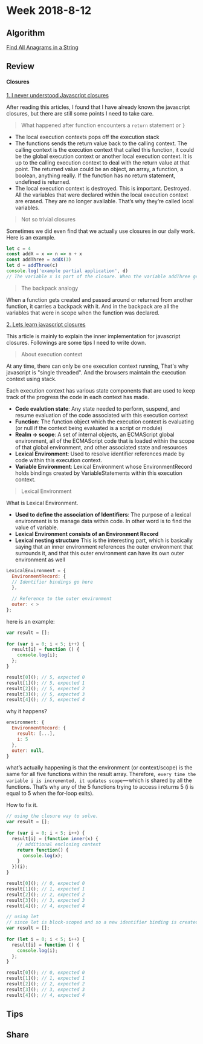 # Week 2018-8-12
## Algorithm
[Find All Anagrams in a String](https://leetcode.com/problems/find-all-anagrams-in-a-string/description/)

## Review
#### Closures

[1. I never understood Javascript closures](https://medium.com/dailyjs/i-never-understood-javascript-closures-9663703368e8)

After reading this articles, I found that I have already known the javascript closures, but there are still some points I need to take care.

> What happened after function encounters a `return` statement or `}`
- The local execution contexts pops off the execution stack
- The functions sends the return value back to the calling context. The calling context is the execution context that called this function, it could be the global execution context or another local execution context. It is up to the calling execution context to deal with the return value at that point. The returned value could be an object, an array, a function, a boolean, anything really. If the function has no return statement, undefined is returned.
- The local execution context is destroyed. This is important. Destroyed. All the variables that were declared within the local execution context are erased. They are no longer available. That’s why they’re called local variables.

> Not so trivial closures

Sometimes we did even find that we actually use closures in our daily work. Here is an example.

```javascript
let c = 4
const addX = x => n => n + x
const addThree = addX(3)
let d = addThree(c)
console.log('example partial application', d)
// The variable x is part of the closure. When the variable addThree gets declared in the local context, it is assigned a function definition and a closure. The closure contains the variable x.
```

> The backpack analogy

When a function gets created and passed around or returned from another function, it carries a backpack with it. And in the backpack are all the variables that were in scope when the function was declared.

[2. Lets learn javascript closures](https://medium.freecodecamp.org/lets-learn-javascript-closures-66feb44f6a44)

This article is mainly to explain the inner implementation for javascript closures. Followings are some tips I need to write down.

> About execution context

At any time, there can only be one execution context running, That's why javascript is "single threaded". And the browsers maintain the execution context using stack.

Each execution context has various state components that are used to keep track of the progress the code in each context has made.

- **Code evalution state**: Any state needed to perform, suspend, and resume evaluation of the code associated with this execution context
- **Function**: The function object which the execution context is evaluating (or null if the context being evaluated is a script or module)
- **Realm -> scope**: A set of internal objects, an ECMAScript global environment, all of the ECMAScript code that is loaded within the scope of that global environment, and other associated state and resources
- **Lexical Environment**: Used to resolve identifier references made by code within this execution context.
- **Variable Environment**: Lexical Environment whose EnvironmentRecord holds bindings created by VariableStatements within this execution context.

> Lexical Environment

What is Lexical Environment. 
- **Used to define the association of Identifiers**: The purpose of a lexical environment is to manage data within code. In other word is to find the value of variable.
- **Lexical Environment consists of an Environment Record**
- **Lexical nesting structure** This is the interesting part, which is basically saying that an inner environment references the outer environment that surrounds it, and that this outer environment can have its own outer environment as well

```javascript
LexicalEnvironment = {
  EnvironmentRecord: {
  // Identifier bindings go here
  },
  
  // Reference to the outer environment
  outer: < >
};
```

here is an example:
```javascript
var result = [];
 
for (var i = 0; i < 5; i++) {
  result[i] = function () {
    console.log(i);
  };
}

result[0](); // 5, expected 0
result[1](); // 5, expected 1
result[2](); // 5, expected 2
result[3](); // 5, expected 3
result[4](); // 5, expected 4
```

why it happens?

```javascript
environment: {
  EnvironmentRecord: {
    result: [...],
    i: 5
  },
  outer: null,
}
```
what’s actually happening is that the environment (or context/scope) is the same for all five functions within the result array. Therefore,` every time the variable i is incremented, it updates scope` — which is shared by all the functions. That’s why any of the 5 functions trying to access i returns 5 (i is equal to 5 when the for-loop exits).

How to fix it.
```javascript
// using the closure way to solve.
var result = [];
 
for (var i = 0; i < 5; i++) {
  result[i] = (function inner(x) {
    // additional enclosing context
    return function() {
      console.log(x);
    }
  })(i);
}

result[0](); // 0, expected 0
result[1](); // 1, expected 1
result[2](); // 2, expected 2
result[3](); // 3, expected 3
result[4](); // 4, expected 4

// using let
// since let is block-scoped and so a new identifier binding is created for each iteration in the for-loop.
var result = [];
 
for (let i = 0; i < 5; i++) {
  result[i] = function () {
    console.log(i);
  };
}

result[0](); // 0, expected 0
result[1](); // 1, expected 1
result[2](); // 2, expected 2
result[3](); // 3, expected 3
result[4](); // 4, expected 4
```

## Tips

## Share